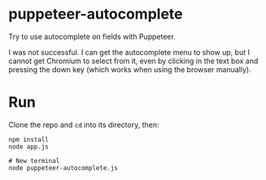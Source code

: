 # puppeteer-autocomplete

Try to use autocomplete on fields with Puppeteer.

I was not successful. I can get the autocomplete menu to show up, but I cannot
get Chromium to select from it, even by clicking in the text box and pressing
the down key (which works when using the browser manually).

# Run

Clone the repo and `cd` into its directory, then:

```
npm install
node app.js
```

```
# New terminal
node puppeteer-autocomplete.js
```
